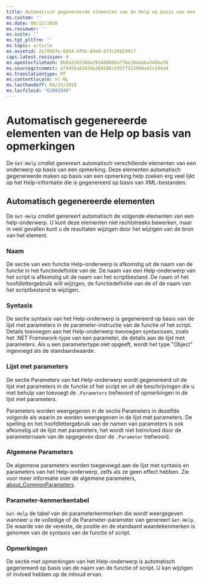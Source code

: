 ```yaml
---
title: Automatisch gegenereerde elementen van de Help op basis van een opmerking | Microsoft Docs
ms.custom: ''
ms.date: 09/12/2016
ms.reviewer: ''
ms.suite: ''
ms.tgt_pltfrm: ''
ms.topic: article
ms.assetid: 2a7098fe-0854-4fbb-83e9-073c20b299c7
caps.latest.revision: 4
ms.openlocfilehash: 0b8a32b5588e29148800daff8e104abba548eaf6
ms.sourcegitcommit: e7445ba8203da304286c591ff513900ad1c244a4
ms.translationtype: MT
ms.contentlocale: nl-NL
ms.lasthandoff: 04/23/2019
ms.locfileid: "62083549"
---
```

# <a name="autogenerated-elements-of-comment-based-help"></a>Automatisch gegenereerde elementen van de Help op basis van opmerkingen

De `Get-Help` cmdlet genereert automatisch verschillende elementen van een onderwerp op basis van een opmerking. Deze elementen automatisch gegenereerde maken op basis van een opmerking help zoeken erg veel lijkt op het Help-informatie die is gegenereerd op basis van XML-bestanden.

## <a name="autogenerated-elements"></a>Automatisch gegenereerde elementen

De `Get-Help` cmdlet genereert automatisch de volgende elementen van een help-onderwerp. U kunt deze elementen niet rechtstreeks bewerken, maar in veel gevallen kunt u de resultaten wijzigen door het wijzigen van de bron van het element.

### <a name="name"></a>Naam

De sectie van een functie Help-onderwerp is afkomstig uit de naam van de functie in het functiedefinitie van de. De naam van een Help-onderwerp van het script is afkomstig uit de naam van het scriptbestand. De naam of het hoofdlettergebruik wilt wijzigen, de functiedefinitie van de of de naam van het scriptbestand te wijzigen.

### <a name="syntax"></a>Syntaxis

De sectie syntaxis van het Help-onderwerp is gegenereerd op basis van de lijst met parameters in de parameter-instructie van de functie of het script. Details toevoegen aan het Help-onderwerp toevoegen syntaxissen, zoals het .NET Framework-type van een parameter, de details aan de lijst met parameters. Als u een parametertype niet opgeeft, wordt het type "Object" ingevoegd als de standaardwaarde.

### <a name="parameter-list"></a>Lijst met parameters

De sectie Parameters van het Help-onderwerp wordt gegenereerd uit de lijst met parameters in de functie of het script en uit de beschrijvingen die u met behulp van toevoegt de `.Parameters` trefwoord of opmerkingen in de lijst met parameters.

Parameters worden weergegeven in de sectie Parameters in dezelfde volgorde als waarin ze worden weergegeven in de lijst met parameters. De spelling en het hoofdlettergebruik van de namen van parameters is ook afkomstig uit de lijst met parameters; het wordt niet beïnvloed door de parameternaam van de opgegeven door de `.Parameter` trefwoord.

### <a name="common-parameters"></a>Algemene Parameters

De algemene parameters worden toegevoegd aan de lijst met syntaxis en parameters van het Help-onderwerp, zelfs als ze geen effect hebben. Zie voor meer informatie over de algemene parameters, [about_CommonParameters](/powershell/module/microsoft.powershell.core/about/about_commonparameters).

### <a name="parameter-attribute-table"></a>Parameter-kenmerkentabel

`Get-Help` de tabel van de parameterkenmerken die wordt weergegeven wanneer u de volledige of de Parameter-parameter van genereert `Get-Help`. De waarde van de vereiste, de positie en de standaard waardekenmerken is genomen van de syntaxis van de functie of script.

### <a name="remarks"></a>Opmerkingen

De sectie met opmerkingen van het Help-onderwerp is automatisch gegenereerd op basis van de naam van de functie of script. U kan wijzigen of invloed hebben op de inhoud ervan.
